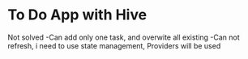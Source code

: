 # To Do App with Hive

Not solved
-Can add only one task, and overwite all existing
-Can not refresh, i need to use state management, Providers will be used
